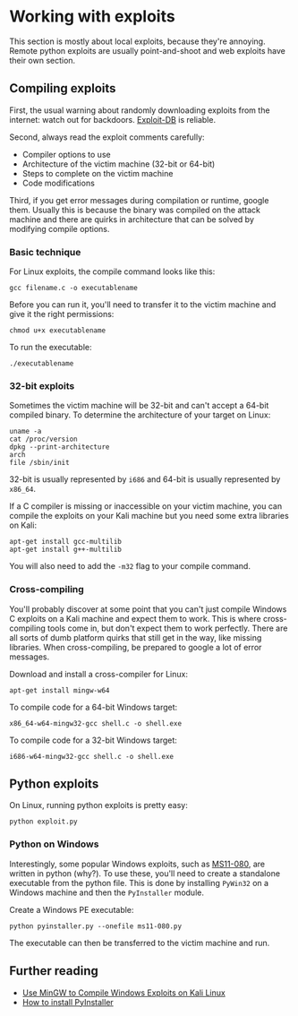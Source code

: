 # Working with exploits

This section is mostly about local exploits, because they're annoying. Remote python exploits are usually point-and-shoot and web exploits have their own section.

## Compiling exploits

First, the usual warning about randomly downloading exploits from the internet: watch out for backdoors. [Exploit-DB](https://www.exploit-db.com/) is reliable.

Second, always read the exploit comments carefully:

* Compiler options to use
* Architecture of the victim machine \(32-bit or 64-bit\)
* Steps to complete on the victim machine
* Code modifications

Third, if you get error messages during compilation or runtime, google them. Usually this is because the binary was compiled on the attack machine and there are quirks in architecture that can be solved by modifying compile options.

### Basic technique

For Linux exploits, the compile command looks like this:

```text
gcc filename.c -o executablename
```

Before you can run it, you'll need to transfer it to the victim machine and give it the right permissions:

```text
chmod u+x executablename
```

To run the executable:

```text
./executablename
```

### 32-bit exploits

Sometimes the victim machine will be 32-bit and can't accept a 64-bit compiled binary. To determine the architecture of your target on Linux:

```text
uname -a
cat /proc/version
dpkg --print-architecture
arch
file /sbin/init
```

32-bit is usually represented by `i686` and 64-bit is usually represented by `x86_64`.

If a C compiler is missing or inaccessible on your victim machine, you can compile the exploits on your Kali machine but you need some extra libraries on Kali:

```text
apt-get install gcc-multilib
apt-get install g++-multilib
```

You will also need to add the `-m32` flag to your compile command.

### Cross-compiling

You'll probably discover at some point that you can't just compile Windows C exploits on a Kali machine and expect them to work. This is where cross-compiling tools come in, but don't expect them to work perfectly. There are all sorts of dumb platform quirks that still get in the way, like missing libraries. When cross-compiling, be prepared to google a lot of error messages.

Download and install a cross-compiler for Linux:

```text
apt-get install mingw-w64
```

To compile code for a 64-bit Windows target:

```text
x86_64-w64-mingw32-gcc shell.c -o shell.exe
```

To compile code for a 32-bit Windows target:

```text
i686-w64-mingw32-gcc shell.c -o shell.exe
```

## Python exploits

On Linux, running python exploits is pretty easy:

```text
python exploit.py
```

### Python on Windows

Interestingly, some popular Windows exploits, such as [MS11-080](https://www.exploit-db.com/exploits/18176/), are written in python \(why?\). To use these, you'll need to create a standalone executable from the python file. This is done by installing `PyWin32` on a Windows machine and then the `PyInstaller` module. 

Create a Windows PE executable: 

```text
python pyinstaller.py --onefile ms11-080.py
```

The executable can then be transferred to the victim machine and run.

## Further reading

* [Use MinGW to Compile Windows Exploits on Kali Linux](https://null-byte.wonderhowto.com/how-to/use-mingw-compile-windows-exploits-kali-linux-0179461/)
* [How to install PyInstaller](https://pyinstaller.readthedocs.io/en/v3.3.1/installation.html#installing-in-windows)

